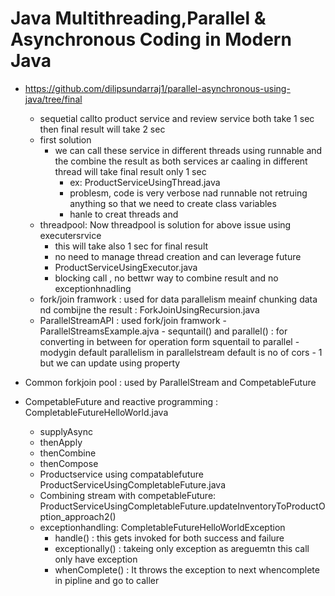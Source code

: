 # Java Multithreading,Parallel & Asynchronous Coding in Modern Java
- https://github.com/dilipsundarraj1/parallel-asynchronous-using-java/tree/final

  - sequetial callto product service and review service both take 1 sec then final result will take 2 sec
  - first solution
      - we can call these service in different threads using runnable and the combine the result as both services ar caaling in different thread will take final result only 1 sec
          - ex: ProductServiceUsingThread.java
          - problesm, code is very verbose nad runnable not retruing anything so that we need to create class variables
          - hanle to creat threads and 
  - threadpool:  Now threadpool is solution for above issue using executersrvice
     - this will take also 1 sec for final result
     - no need to manage thread creation and can leverage future
     - ProductServiceUsingExecutor.java
     - blocking call , no bettwr way to combine result and no exceptionhnadling
  - fork/join framwork : used for data parallelism meainf chunking data nd combijne the result : ForkJoinUsingRecursion.java
  - ParallelStreamAPI : used fork/join framwork
              - ParallelStreamsExample.ajva
              - sequntail() and parallel() : for converting in between for operation form squentail to parallel
              -  modygin default parallelism in parallelstream default is no of cors - 1 but we can update using property
 - Common forkjoin pool : used by ParallelStream and CompetableFuture
 - CompetableFuture and reactive programming : CompletableFutureHelloWorld.java
     - supplyAsync
     - thenApply
     - thenCombine
     - thenCompose
     - Productservice using compatablefuture  ProductServiceUsingCompletableFuture.java
     - Combining stream with competableFuture: ProductServiceUsingCompletableFuture.updateInventoryToProductOption_approach2()
     - exceptionhandling: CompletableFutureHelloWorldException
          - handle() :  this gets invoked for both success and failure
          - exceptionally() : takeing only exception as areguemtn this call only have exception
          - whenComplete() : It throws the exception to next whencomplete in pipline and go to caller 
